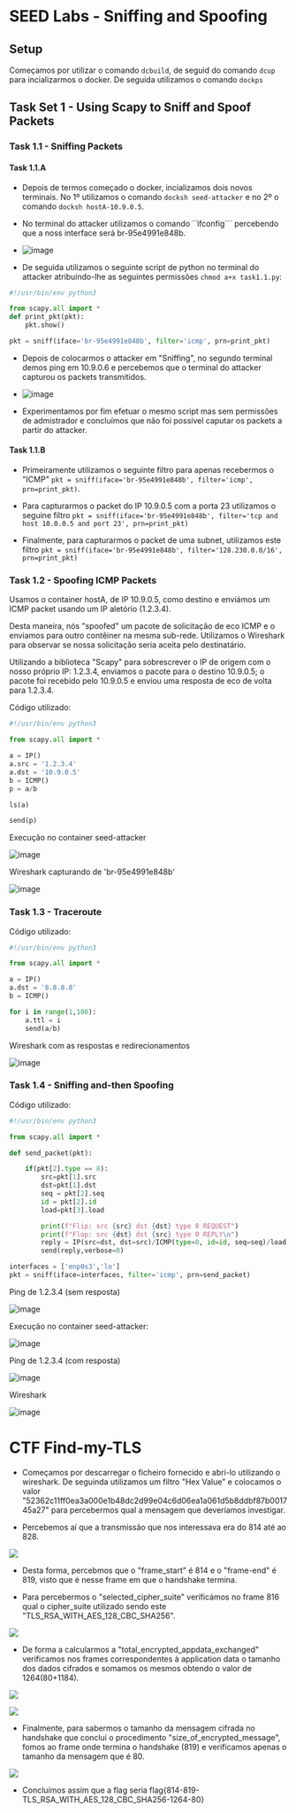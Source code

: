 # SEED Labs - Sniffing and Spoofing

## Setup

Começamos por utilizar o comando ```dcbuild```, de seguid do comando ```dcup``` para incializarmos o docker.
De seguida utilizamos o comando ```dockps```

## Task Set 1 - Using Scapy to Sniff and Spoof Packets

### Task 1.1 - Sniffing Packets

#### Task 1.1.A

- Depois de termos começado o docker, incializamos dois novos terminais. No 1º utilizamos o comando ```docksh seed-attacker``` e no 2º o comando ```docksh hostA-10.9.0.5```.
- No terminal do attacker utilizamos o comando ``ìfconfig``` percebendo que a noss interface será br-95e4991e848b.

- ![image](docs/images/Captura_de_ecrã_2023-12-12_182622.png)

- De seguida utilizamos o seguinte script de python no terminal do attacker atribuíndo-lhe as seguintes permissões ```chmod a+x task1.1.py```:
```py
#!/usr/bin/env python3

from scapy.all import *
def print_pkt(pkt):
	pkt.show()

pkt = sniff(iface='br-95e4991e848b', filter='icmp', prn=print_pkt)
```

- Depois de colocarmos o attacker em "Sniffing", no segundo terminal demos ping em 10.9.0.6 e percebemos que o terminal do attacker capturou os packets transmitidos.

- ![image](docs/images/Captura_de_ecrã_2023-12-12_182946.png)

- Experimentamos por fim efetuar o mesmo script mas sem permissões de admistrador e concluímos que não foi possível caputar os packets a partir do attacker.


#### Task 1.1.B

- Primeiramente utilizamos o seguinte filtro para apenas recebermos o "ICMP" ```pkt = sniff(iface='br-95e4991e848b', filter='icmp', prn=print_pkt)```.

- Para capturarmos o packet do IP 10.9.0.5 com a porta 23 utilizamos o seguine filtro ``pkt = sniff(iface='br-95e4991e848b', filter='tcp and host 10.0.0.5 and port 23', prn=print_pkt)``

- Finalmente, para capturarmos o packet de uma subnet, utilizamos este filtro ``pkt = sniff(iface='br-95e4991e848b', filter='128.230.0.0/16', prn=print_pkt)``

### Task 1.2 - Spoofing ICMP Packets

Usamos o container hostA, de IP 10.9.0.5, como destino e enviámos um ICMP packet usando um IP aletório (1.2.3.4).

Desta maneira, nós "spoofed" um pacote de solicitação de eco ICMP e o enviamos para outro contêiner na mesma sub-rede. Utilizamos o Wireshark para observar se nossa solicitação seria aceita pelo destinatário.

Utilizando a biblioteca "Scapy" para sobrescrever o IP de origem com o nosso próprio IP: 1.2.3.4, enviamos o pacote para o destino 10.9.0.5; o pacote foi recebido pelo 10.9.0.5 e enviou uma resposta de eco de volta para 1.2.3.4.

Código utilizado:

```py
#!/usr/bin/env python3

from scapy.all import *

a = IP()
a.src = '1.2.3.4'
a.dst = '10.9.0.5'
b = ICMP()
p = a/b

ls(a)

send(p)
```

Execução no container seed-attacker

![image](docs/images/Captura_de_ecrã_2023-12-22_212846.png)

Wireshark capturando de 'br-95e4991e848b'

![image](docs/images/Captura_de_ecrã_2023-12-22_212223.png)

### Task 1.3 - Traceroute

Código utilizado:

```py
#!/usr/bin/env python3

from scapy.all import *

a = IP()
a.dst = '8.8.8.8'
b = ICMP()

for i in range(1,100):
    a.ttl = i
    send(a/b)
```

Wireshark com as respostas e redirecionamentos

![image](docs/images/Captura_de_ecrã_2023-12-22_224820.png)

### Task 1.4 - Sniffing and-then Spoofing

Código utilizado:

```py
#!/usr/bin/env python3

from scapy.all import *

def send_packet(pkt):

	if(pkt[2].type == 8):
		src=pkt[1].src
		dst=pkt[1].dst
		seq = pkt[2].seq
		id = pkt[2].id
		load=pkt[3].load

		print(f"Flip: src {src} dst {dst} type 8 REQUEST")
		print(f"Flop: src {dst} dst {src} type 0 REPLY\n")
		reply = IP(src=dst, dst=src)/ICMP(type=0, id=id, seq=seq)/load
		send(reply,verbose=0)

interfaces = ['enp0s3','lo']
pkt = sniff(iface=interfaces, filter='icmp', prn=send_packet)
```

Ping de 1.2.3.4 (sem resposta)

![image](docs/images/Captura_de_ecrã_2023-12-22_233713.png)

Execução no container seed-attacker:

![image](docs/images/Captura_de_ecrã_2023-12-22_233019.png)

Ping de 1.2.3.4 (com resposta)

![image](docs/images/Captura_de_ecrã_2023-12-22_233005.png)

Wireshark

![image](docs/images/Captura_de_ecrã_2023-12-22_233217.png)

# CTF  Find-my-TLS

- Começamos por descarregar o ficheiro fornecido e abri-lo utilizando o wireshark. De seguinda utilizamos um filtro "Hex Value" e colocamos o valor "52362c11ff0ea3a000e1b48dc2d99e04c6d06ea1a061d5b8ddbf87b001745a27" para percebermos qual a mensagem que deveríamos investigar.

- Percebemos aí que a transmissão que nos interessava era do 814 até ao 828.

![](docs/images/Captura_de_ecrã_2023-12-22_194136.png)

- Desta forma, percebmos que o "frame_start" é 814 e o "frame-end" é 819, visto que é nesse frame em que o handshake termina.

- Para percebermos o "selected_cipher_suite" verificámos no frame 816 qual o cipher_suite utilizado sendo este "TLS_RSA_WITH_AES_128_CBC_SHA256".

![](docs/images/Captura_de_ecrã_2023-12-22_194432.png)

- De forma a calcularmos a "total_encrypted_appdata_exchanged" verificamos nos frames correspondentes à application data o tamanho dos dados cifrados e somamos os mesmos obtendo o valor de 1264(80+1184).

![](docs/images/Captura_de_ecrã_2023-12-22_194717.png)

![](docs/images/Captura_de_ecrã_2023-12-22_194722.png)

- Finalmente, para sabermos o tamanho da mensagem cifrada no handshake que concluí o procedimento "size_of_encrypted_message", fomos ao frame onde termina o handshake (819) e verificamos apenas o tamanho da mensagem que é 80.

![](docs/images/Captura_de_ecrã_2023-12-22_194943.png)

- Concluímos assim que a flag seria flag{814-819-TLS_RSA_WITH_AES_128_CBC_SHA256-1264-80}



